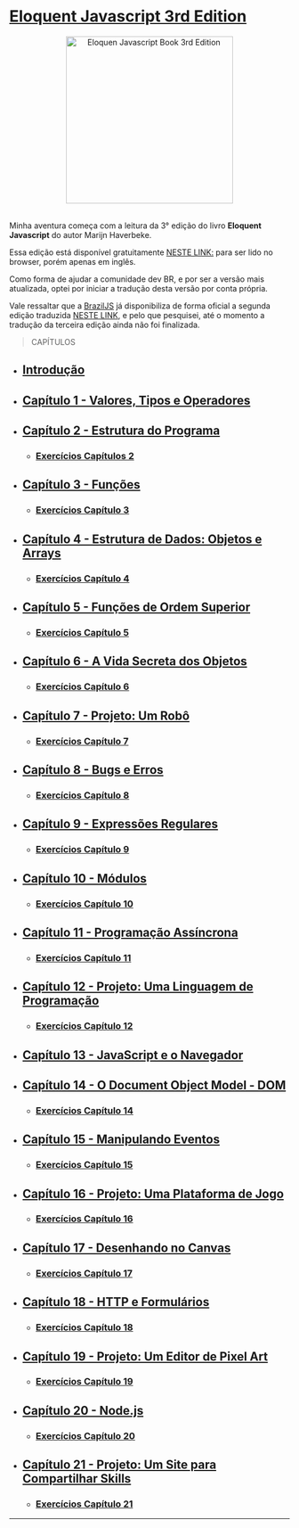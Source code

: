 # [Eloquent Javascript 3rd Edition](https://eloquentjavascript.net/)

<div align="center">
<img src="https://eloquentjavascript.net/img/cover.jpg"  alt="Eloquen Javascript Book 3rd Edition"  width="300">
<br><br>
</div>

Minha aventura começa com a leitura da 3° edição do livro **Eloquent Javascript** do autor Marijn Haverbeke.

Essa edição está disponível gratuitamente [NESTE LINK:](https://eloquentjavascript.net/) para ser lido no browser, porém apenas em inglês.

Como forma de ajudar a comunidade dev BR, e por ser a versão mais atualizada, optei por iniciar a tradução desta versão por conta própria.

Vale ressaltar que a [BrazilJS](https://www.braziljs.org/about) já disponibiliza de forma oficial a segunda edição traduzida [NESTE LINK](https://github.com/braziljs/eloquente-javascript), e pelo que pesquisei, até o momento a tradução da terceira edição ainda não foi finalizada.

> CAPÍTULOS

- ## [Introdução](https://github.com/gildoneto/estudando-javascript/blob/main/eloquent-javascript-3rd-edition/00-chapter-0-introduction.md)

- ## [Capítulo 1 - Valores, Tipos e Operadores](https://github.com/gildoneto/estudando-javascript/blob/main/eloquent-javascript-3rd-edition/01-chapter-1-values-types-operators.md)

- ## [Capítulo 2 - Estrutura do Programa](https://github.com/gildoneto/estudando-javascript/blob/main/eloquent-javascript-3rd-edition/02-chapter-2-program-structure.md)
  - ### [Exercícios Capítulos 2](https://github.com/gildoneto/estudando-javascript/blob/main/eloquent-javascript-3rd-edition/22-exercises-chapter-2.md)

- ## [Capítulo 3 - Funções](https://github.com/gildoneto/estudando-javascript/blob/main/eloquent-javascript-3rd-edition/03-chapter-3-functions.md)
  - ### [Exercícios Capítulo 3](https://github.com/gildoneto/estudando-javascript/blob/main/eloquent-javascript-3rd-edition/23-exercises-chapter-3.md)

- ## [Capítulo 4 - Estrutura de Dados: Objetos e Arrays](https://github.com/gildoneto/estudando-javascript/blob/main/eloquent-javascript-3rd-edition/04-chapter-4-data-structures-objects-and-arrays.md)
  - ### [Exercícios Capítulo 4](https://github.com/gildoneto/estudando-javascript/blob/main/eloquent-javascript-3rd-edition/24-exercises-chapter-4.md)

- ## [Capítulo 5 - Funções de Ordem Superior](https://github.com/gildoneto/estudando-javascript/blob/main/eloquent-javascript-3rd-edition/05-chapter-5-high-order-functions.md)
  - ### [Exercícios Capítulo 5](https://github.com/gildoneto/estudando-javascript/blob/main/eloquent-javascript-3rd-edition/25-exercises-chapter-5.md)

- ## [Capítulo 6 - A Vida Secreta dos Objetos](https://github.com/gildoneto/estudando-javascript/blob/main/eloquent-javascript-3rd-edition/06-chapter-6-the-secret-life-of-objects.md)
  - ### [Exercícios Capítulo 6](https://github.com/gildoneto/estudando-javascript/blob/main/eloquent-javascript-3rd-edition/26-exercises-chapter-6.md)

- ## [Capítulo 7 - Projeto: Um Robô](https://github.com/gildoneto/estudando-javascript/blob/main/eloquent-javascript-3rd-edition/07-chapter-7-project-a-robot.md)
  - ### [Exercícios Capítulo 7](https://github.com/gildoneto/estudando-javascript/blob/main/eloquent-javascript-3rd-edition/27-exercises-chapter-7.md)

- ## [Capítulo 8 - Bugs e Erros](https://github.com/gildoneto/estudando-javascript/blob/main/eloquent-javascript-3rd-edition/08-chapter-8-bugs-and-errors.md)
  - ### [Exercícios Capítulo 8](https://github.com/gildoneto/estudando-javascript/blob/main/eloquent-javascript-3rd-edition/28-exercises-chapter-8.md)

- ## [Capítulo 9 - Expressões Regulares](https://github.com/gildoneto/estudando-javascript/blob/main/eloquent-javascript-3rd-edition/09-chapter-9-regular-expressions.md)
  - ### [Exercícios Capítulo 9](https://github.com/gildoneto/estudando-javascript/blob/main/eloquent-javascript-3rd-edition/29-exercises-chapter-9.md)

- ## [Capítulo 10 - Módulos](https://github.com/gildoneto/estudando-javascript/blob/main/eloquent-javascript-3rd-edition/10-chapter-10-modules.md)
  - ### [Exercícios Capítulo 10](https://github.com/gildoneto/estudando-javascript/blob/main/eloquent-javascript-3rd-edition/30-exercises-chapter-10.md)

- ## [Capítulo 11 - Programação Assíncrona](https://github.com/gildoneto/estudando-javascript/blob/main/eloquent-javascript-3rd-edition/11-chapter-11-asynchronous-programming.md)
  - ### [Exercícios Capítulo 11](https://github.com/gildoneto/estudando-javascript/blob/main/eloquent-javascript-3rd-edition/31-exercises-chapter-11.md)

- ## [Capítulo 12 - Projeto: Uma Linguagem de Programação](https://github.com/gildoneto/estudando-javascript/blob/main/eloquent-javascript-3rd-edition/12-chapter-12-project-a-programming-language.md)
  - ### [Exercícios Capítulo 12](https://github.com/gildoneto/estudando-javascript/blob/main/eloquent-javascript-3rd-edition/32-exercises-chapter-12.md)

- ## [Capítulo 13 - JavaScript e o Navegador](https://github.com/gildoneto/estudando-javascript/blob/main/eloquent-javascript-3rd-edition/13-chapter-13-javascript-and-the-browser.md)

- ## [Capítulo 14 - O Document Object Model - DOM](https://github.com/gildoneto/estudando-javascript/blob/main/eloquent-javascript-3rd-edition/14-chapter-14-the-document-object-model.md)
  - ### [Exercícios Capítulo 14](https://github.com/gildoneto/estudando-javascript/blob/main/eloquent-javascript-3rd-edition/33-exercises-chapter-14.md)

- ## [Capítulo 15 - Manipulando Eventos](https://github.com/gildoneto/estudando-javascript/blob/main/eloquent-javascript-3rd-edition/15-chapter-15-handling-events.md)
  - ### [Exercícios Capítulo 15](https://github.com/gildoneto/estudando-javascript/blob/main/eloquent-javascript-3rd-edition/34-exercises-chapter-15.md)

- ## [Capítulo 16 - Projeto: Uma Plataforma de Jogo](https://github.com/gildoneto/estudando-javascript/blob/main/eloquent-javascript-3rd-edition/16-chapter-16-project-a-platform-game.md)
  - ### [Exercícios Capítulo 16](https://github.com/gildoneto/estudando-javascript/blob/main/eloquent-javascript-3rd-edition/35-exercises-chapter-16.md)

- ## [Capítulo 17 - Desenhando no Canvas](https://github.com/gildoneto/estudando-javascript/blob/main/eloquent-javascript-3rd-edition/17-chapter-17-drawing-on-canvas.md)
  - ### [Exercícios Capítulo 17](https://github.com/gildoneto/estudando-javascript/blob/main/eloquent-javascript-3rd-edition/36-exercises-chapter-17.md)

- ## [Capítulo 18 - HTTP e Formulários](https://github.com/gildoneto/estudando-javascript/blob/main/eloquent-javascript-3rd-edition/18-chapter-18-http-and-forms.md)
  - ### [Exercícios Capítulo 18](https://github.com/gildoneto/estudando-javascript/blob/main/eloquent-javascript-3rd-edition/37-exercises-chapter-18.md)

- ## [Capítulo 19 - Projeto: Um Editor de Pixel Art](https://github.com/gildoneto/estudando-javascript/blob/main/eloquent-javascript-3rd-edition/19-chapter-19-project-a-pixel-art-editor.md)
  - ### [Exercícios Capítulo 19](https://github.com/gildoneto/estudando-javascript/blob/main/eloquent-javascript-3rd-edition/38-exercises-chapter-19.md)

- ## [Capítulo 20 - Node.js](https://github.com/gildoneto/estudando-javascript/blob/main/eloquent-javascript-3rd-edition/20-chapter-20-node-js.md)
  - ### [Exercícios Capítulo 20](https://github.com/gildoneto/estudando-javascript/blob/main/eloquent-javascript-3rd-edition/39-exercises-chapter-20.md)

- ## [Capítulo 21 - Projeto: Um Site para Compartilhar Skills](https://github.com/gildoneto/estudando-javascript/blob/main/eloquent-javascript-3rd-edition/21-final-chapter-21-project-skill-sharing-website.md)
  - ### [Exercícios Capítulo 21](https://github.com/gildoneto/estudando-javascript/blob/main/eloquent-javascript-3rd-edition/40-exercises-final-chapter-21.md)

---

